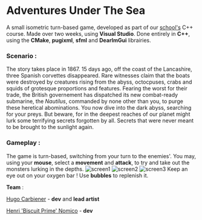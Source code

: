 # Adventures Under The Sea

A small isometric turn-based game, developed as part of our <a href="https://www.telecom-sudparis.eu/">school's</a> C++ course.
Made over two weeks, using **Visual Studio**. Done entirely in **C++**, using the **CMake**, **pugixml**, **sfml** and **DearImGui** librairies.

### Scenario :
The story takes place in 1867. 15 days ago, off the coast of the Lancashire, three Spanish corvettes disappeared. Rare witnesses claim that the boats were destroyed by creatures rising from the abyss, octocpuses, crabs and squids of grotesque proportions and features. Fearing the worst for their trade, the British governement has dispatched its new combat-ready submarine, the _Nautilus_, commanded by none other than you, to purge these heretical abominations. You now dive into the dark abyss, searching for your preys. But beware, for in the deepest reaches of our planet might lurk some terrifying secrets forgotten by all. Secrets that were never meant to be brought to the sunlight again.

### Gameplay :

The game is turn-based, switching from your turn to the enemies'. You may, using your **mouse**, select a **movement** and **attack**, to try and take out the monsters lurking in the depths.
![screen1](https://cdn.discordapp.com/attachments/978315547496292392/986609138794655835/unknown.png)
![screen2](https://cdn.discordapp.com/attachments/978315547496292392/986609138794655835/unknown.png)
![screen3](https://cdn.discordapp.com/attachments/978315547496292392/986609517863256064/unknown.png)
Keep an eye out on your oxygen bar ! Use **bubbles** to replenish it.

__Team__ :

<a href="https://github.com/Hugo-Carbiener">Hugo Carbiener</a> - **dev** and **lead artist**

<a href="https://github.com/BiscuitPrime">Henri 'Biscuit Prime' Nomico</a> - **dev**
